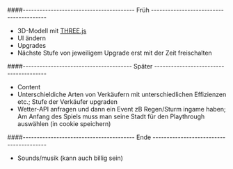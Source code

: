 ####---------------------------------------- Früh ----------------------------------------
- 3D-Modell mit [THREE.js](https://threejs.org)
- UI ändern
- Upgrades
- Nächste Stufe von jeweiligem Upgrade erst mit der Zeit freischalten



####--------------------------------------- Später ---------------------------------------
- Content
- Unterschieldiche Arten von Verkäufern mit unterschiedlichen Effizienzen etc.; 
    Stufe der Verkäufer upgraden
- Wetter-API anfragen und dann ein Event zB Regen/Sturm ingame haben;
    Am Anfang des Spiels muss man seine Stadt für den Playthrough auswählen (in cookie speichern)



####---------------------------------------- Ende ----------------------------------------
- Sounds/musik (kann auch billig sein)
